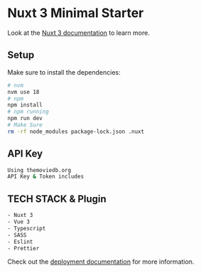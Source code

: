 # Nuxt 3 Minimal Starter

Look at the [Nuxt 3 documentation](https://nuxt.com/docs/getting-started/introduction) to learn more.

## Setup

Make sure to install the dependencies:

```bash
# nvm
nvm use 18
# npm
npm install
# npm running
npm run dev
# Make Sure
rm -rf node_modules package-lock.json .nuxt
```

## API Key
```bash
Using themoviedb.org
API Key & Token includes
```

## TECH STACK & Plugin
```bash
- Nuxt 3
- Vue 3
- Typescript
- SASS
- Eslint
- Prettier
```

Check out the [deployment documentation](https://nuxt.com/docs/getting-started/deployment) for more information.

